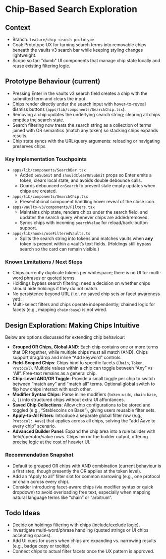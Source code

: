 # Chip-Based Search Exploration

## Context
- Branch: `feature/chip-search-prototype`
- Goal: Prototype UX for turning search terms into removable chips beneath the vaults v3 search bar while keeping styling changes lightweight.
- Scope so far: "dumb" UI components that manage chip state locally and reuse existing filtering logic.

## Prototype Behaviour (current)
- Pressing Enter in the vaults v3 search field creates a chip with the submitted term and clears the input.
- Chips render directly under the search input with hover-to-reveal dismiss buttons (`apps/lib/components/SearchChip.tsx`).
- Removing a chip updates the underlying search string; clearing all chips empties the search state.
- Search filtering now treats the search string as a collection of terms joined with OR semantics (match any token) so stacking chips expands results.
- Chip state syncs with the URL/query arguments: reloading or navigating preserves chips.

### Key Implementation Touchpoints
- `apps/lib/components/SearchBar.tsx`
  - Added `onSubmit` and `shouldClearOnSubmit` props so Enter emits a token, clears local state, and avoids double debounce calls.
  - Guards debounced `onSearch` to prevent stale empty updates when chips are created.
- `apps/lib/components/SearchChip.tsx`
  - Presentational component handling hover reveal of the close icon.
- `apps/vaults-v3/components/Filters.tsx`
  - Maintains chip state, renders chips under the search field, and updates the search query whenever chips are added/removed.
  - Syncs chips with incoming `searchValue` for reload/back-button support.
- `apps/lib/hooks/useFilteredVaults.ts`
  - Splits the search string into tokens and matches vaults when **any** token is present within a vault’s text fields. (Holdings still bypass search so the card can remain visible.)

### Known Limitations / Next Steps
- Chips currently duplicate tokens per whitespace; there is no UI for multi-word phrases or quoted terms.
- Holdings bypass search filtering; need a decision on whether chips should hide holdings if they do not match.
- No persistence beyond URL (i.e., no saved chip sets or facet awareness yet).
- Multi-select filters and chips operate independently; chained logic for facets (e.g., mapping `chain:base`) is not wired.

## Design Exploration: Making Chips Intuitive
Below are options discussed for extending chip behaviour:

- **Grouped OR Chips, Global AND**: Each chip contains one or more terms that OR together, while multiple chips must all match (AND). Chips support drag/drop and inline “Add keyword” controls.
- **Field-Scoped Chips**: Chips bind to specific facets (`Chain`, `Token`, `Protocol`). Multiple values within a chip can toggle between “Any” vs “All”. Free-text remains as a general chip.
- **Chip-Level AND/OR Toggle**: Provide a small toggle per chip to switch between “match any” and “match all” terms. Optional global switch to flip how chips interact with each other.
- **Modifier Syntax Chips**: Parse inline modifiers (`token:usdc`, `chain:base`, `&`, `|`) into structured chips without extra UI affordances.
- **Saved Chip Collections**: Allow chip configurations to be stored and toggled (e.g., “Stablecoins on Base”), giving users reusable filter sets.
- **Apply-to-All Filters**: Introduce a separate global filter row (e.g., `Protocol: Aave`) that applies across all chips, solving the “add Aave to every chip” scenario.
- **Advanced Builder Panel**: Expand the chip area into a rule builder with field/operator/value rows. Chips mirror the builder output, offering precise logic at the cost of heavier UI.

### Recommendation Snapshot
- Default to grouped OR chips with AND combination (current behaviour is a first step, though presently the OR applies at the token level). 
- Add an “Apply to all” filter slot for common narrowing (e.g., one protocol or chain across every chip).
- Consider introducing facet-aware chips (via modifier syntax or quick dropdown) to avoid overloading free text, especially when mapping natural language terms like “chain” or “arbitrum”.

## Todo Ideas
- Decide on holdings filtering with chips (include/exclude logic).
- Investigate multi-word/phrase handling (quoted strings or UI chips accepting spaces).
- Add UI cues for users when chips are expanding vs. narrowing results (e.g., badge copy or tooltip).
- Connect chips to actual filter facets once the UX pattern is approved.
